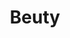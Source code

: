 ---
pid: MP202
title: Beuty
location_transcription: In the city hall, in NY a'tyior in Korea
zipcode: '19148'
outside_phl: 
neighborhood: Whitman,Pennsport,South Philadelphia
age: '18'
age_range: 13-19
instagram: 
image_file_name: MP_202.jpg
proposal_transcription: |-
  -I think people who love fashion, style is the most important things in their life.
  -I also think that everyone has a unique style or ways of dressing on a daily basis... People all around the world doesn't have similarity in diversity when it comes to f
topic: Culture
topic_summary: '0'
type: Sculpture Statue
keywords_other: Style, fashion, make up, culture, diversity
credit: Esther-san
image_labels: A statue of a purse with the label //style// a statute of a mannequin
  torso with the label //fashion// and a mannequin head with the label //makeup//
twitter: 
facebook: 
permalink: "/monuments/mp202/"
layout: item-page
---